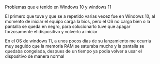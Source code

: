 Problemas que e tenido en Windows 10 y windows 11

El primero que tuve y que se a repetido varias vecez fue en Windows 10, al momento de iniciar el equipo carga la bios, pero el OS no carga bien o la pantalla
se queda en negro, para solucionarlo tuve que apagar forzosamente el dispositivo y volverlo a iniciar

En el OS de windows 11, a unos pocos dias de su lanzamiento me ocurria muy seguido que la memoria RAM se saturaba mucho y la pantalla se quedaba congelada,
despues de un tiempo ya podia volver a usar el dispositivo de manera normal
